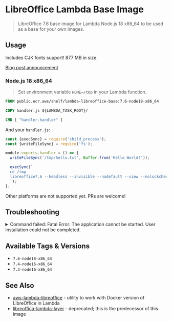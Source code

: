# LibreOffice Lambda Base Image

> LibreOffice 7.6 base image for Lambda Node.js 18 x86_64 to be used as a base for your own images.

## Usage

Includes CJK fonts support! 877 MB in size.

[Blog post announcement](https://vladholubiev.medium.com/running-libreoffice-in-aws-lambda-2022-edition-open-sourced-9bb0028911d8)

### Node.js 18 x86_64

> Set environment variable `HOME=/tmp` in your Lambda function.

```Dockerfile
FROM public.ecr.aws/shelf/lambda-libreoffice-base:7.6-node18-x86_64

COPY handler.js ${LAMBDA_TASK_ROOT}/

CMD [ "handler.handler" ]
```

And your `handler.js`:

```javascript
const {execSync} = require('child_process');
const {writeFileSync} = require('fs');

module.exports.handler = () => {
  writeFileSync('/tmp/hello.txt', Buffer.from('Hello World!'));

  execSync(`
  cd /tmp
  libreoffice7.6 --headless --invisible --nodefault --view --nolockcheck --nologo --norestore --convert-to pdf --outdir /tmp ./hello.txt
  `);
};
```

Other platforms are not supported yet. PRs are welcome!

## Troubleshooting

<details>
<summary>Command failed: Fatal Error: The application cannot be started. User installation could not be completed. </summary>

Set environment variable `HOME=/tmp` in your Lambda function.
</details>

## Available Tags & Versions

* `7.6-node18-x86_64`
* `7.4-node16-x86_64`
* `7.3-node16-x86_64`

## See Also

* [aws-lambda-libreoffice](https://github.com/shelfio/aws-lambda-libreoffice) - utility to work with Docker version of LibreOffice in Lambda
* [libreoffica-lambda-layer](https://github.com/shelfio/libreoffice-lambda-layer) - deprecated; this is the predecessor of this image

